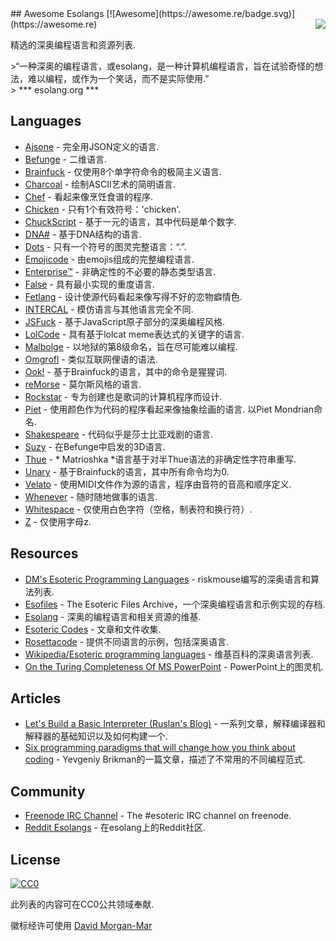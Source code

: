 <div class="github-widget" data-repo="angrykoala/awesome-esolangs"></div>
## Awesome Esolangs [![Awesome](https://awesome.re/badge.svg)](https://awesome.re)

<img src="https://raw.githubusercontent.com/angrykoala/awesome-esolangs/master/logo_piet.png" align="right">

精选的深奥编程语言和资源列表.


&gt;“一种深奥的编程语言，或esolang，是一种计算机编程语言，旨在试验奇怪的想法，难以编程，或作为一个笑话，而不是实际使用.”  
&gt; *** esolang.org ***




## Languages

* [Ajsone](https://www.quaxio.com/ajsone) - 完全用JSON定义的语言.
* [Befunge](https://esolangs.org/wiki/Befunge) - 二维语言.
* [Brainfuck](https://esolangs.org/wiki/Brainfuck) - 仅使用8个单字符命令的极简主义语言.
* [Charcoal](https://github.com/somebody1234/Charcoal) - 绘制ASCII艺术的简明语言.
* [Chef](http://www.dangermouse.net/esoteric/chef.html) - 看起来像烹饪食谱的程序.
* [Chicken](https://esolangs.org/wiki/Chicken) - 只有1个有效符号：&#39;chicken&#39;.
* [ChuckScript](https://github.com/angrykoala/chuckscript) - 基于一元的语言，其中代码是单个数字.
* [DNA#](https://esolangs.org/wiki/DNA-Sharp) - 基于DNA结构的语言.
* [Dots](https://github.com/josconno/dots) - 只有一个符号的图灵完整语言：“.”.
* [Emojicode](http://www.emojicode.org) - 由emojis组成的完整编程语言.
* [Enterprise™](https://github.com/joaomilho/Enterprise) - 非确定性的不必要的静态类型语言.
* [False](http://strlen.com/false-language) - 具有最小实现的重度语言.
* [Fetlang](https://github.com/Property404/fetlang) - 设计使源代码看起来像写得不好的恋物癖情色.
* [INTERCAL](http://www.catb.org/~esr/intercal/) - 模仿语言与其他语言完全不同.
* [JSFuck](https://github.com/aemkei/jsfuck) - 基于JavaScript原子部分的深奥编程风格.
* [LolCode](http://lolcode.org) - 具有基于lolcat meme表达式的关键字的语言.
* [Malbolge](http://www.lscheffer.com/malbolge.shtml) - 以地狱的第8级命名，旨在尽可能难以编程.
* [Omgrofl](https://esolangs.org/wiki/Omgrofl) - 类似互联网俚语的语法.
* [Ook!](http://www.dangermouse.net/esoteric/ook.html) - 基于Brainfuck的语言，其中的命令是猩猩词.
* [reMorse](http://esolangs.org/wiki/reMorse) - 莫尔斯风格的语言.
* [Rockstar](https://github.com/dylanbeattie/rockstar) - 专为创建也是歌词的计算机程序而设计.
* [Piet](http://www.dangermouse.net/esoteric/piet.html)   - 使用颜色作为代码的程序看起来像抽象绘画的语言.  以Piet Mondrian命名.
* [Shakespeare](http://shakespearelang.sourceforge.net) - 代码似乎是莎士比亚戏剧的语言.
* [Suzy](https://github.com/gvx/suzy) - 在Befunge中启发的3D语言.
* [Thue](https://github.com/jcolag/Thue) -  * Matrioshka *语言基于对半Thue语法的非确定性字符串重写.
* [Unary](https://esolangs.org/wiki/Unary) - 基于Brainfuck的语言，其中所有命令均为0.
* [Velato](http://velato.net) - 使用MIDI文件作为源的语言，程序由音符的音高和顺序定义.
* [Whenever](http://www.dangermouse.net/esoteric/whenever.html) - 随时随地做事的语言.
* [Whitespace](http://web.archive.org/web/20150623025348/http://compsoc.dur.ac.uk/whitespace) - 仅使用白色字符（空格，制表符和换行符）.
* [Z](https://esolangs.org/wiki/Z) - 仅使用字母z.

## Resources

* [DM's Esoteric Programming Languages](http://www.dangermouse.net/esoteric) -  riskmouse编写的深奥语言和算法列表.
* [Esofiles](https://github.com/graue/esofiles) -  The Esoteric Files Archive，一个深奥编程语言和示例实现的存档.
* [Esolang](https://esolangs.org) - 深奥的编程语言和相关资源的维基.
* [Esoteric Codes](https://esoteric.codes) - 文章和文件收集.
* [Rosettacode](http://rosettacode.org/wiki/Rosetta_Code) - 提供不同语言的示例，包括深奥语言.
* [Wikipedia/Esoteric programming languages](https://en.wikipedia.org/wiki/Esoteric_programming_language) - 维基百科的深奥语言列表.
* [On the Turing Completeness Of MS PowerPoint](http://www.andrew.cmu.edu/user/twildenh/PowerPointTM/Paper.pdf) -  PowerPoint上的图灵机.

## Articles

* [Let's Build a Basic Interpreter (Ruslan's Blog)](https://ruslanspivak.com/lsbasi-part1) - 一系列文章，解释编译器和解释器的基础知识以及如何构建一个.
* [Six programming paradigms that will change how you think about coding](http://www.ybrikman.com/writing/2014/04/09/six-programming-paradigms-that-will) -  Yevgeniy Brikman的一篇文章，描述了不常用的不同编程范式.

## Community

* [Freenode IRC Channel](http://webchat.freenode.net/?channels=esoteric&uio=d4) - The #esoteric IRC channel on freenode.
* [Reddit Esolangs](https://www.reddit.com/r/esolangs) - 在esolang上的Reddit社区.

## License

[![CC0](http://mirrors.creativecommons.org/presskit/buttons/88x31/svg/cc-zero.svg)](https://creativecommons.org/publicdomain/zero/1.0)

此列表的内容可在CC0公共领域奉献.

徽标经许可使用 [David Morgan-Mar](http://www.dangermouse.net/esoteric/piet/samples.html)
